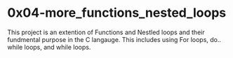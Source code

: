 # 0x04-more_functions_nested_loops

This project is an extention of Functions and Nestled loops and their
fundmental purpose in the C langauge. This includes using For loops, do.. while
loops, and while loops.